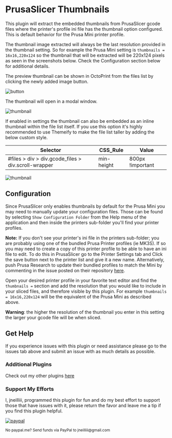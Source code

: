 # PrusaSlicer Thumbnails

This plugin will extract the embedded thumbnails from PrusaSlicer gcode files where the printer's profile ini file has the thumbnail option configured. This is default behavior for the Prusa Mini printer profile. 

The thumbnail image extracted will always be the last resolution provided in the thumbnail setting. So for example the Prusa Mini setting is `thumbnails = 16x16,220x124` so the thumbnail that will be extracted will be 220x124 pixels as seen in the screenshots below. Check the Configuration section below for additional details.

The preview thumbnail can be shown in OctoPrint from the files list by clicking the newly added image button.

![button](screenshot_button.png)

The thumbnail will open in a modal window.

![thumbnail](screenshot_thumbnail.png)

If enabled in settings the thumbnail can also be embedded as an inline thumbnail within the file list itself. If you use this option it's highly recommended to use Themeify to make the file list taller by adding the below custom style.

| Selector                                            | CSS_Rule   | Value            |
|-----------------------------------------------------|------------|------------------|
| #files > div > div.gcode_files > div.scroll-wrapper | min-height | 800px !important |

![thumbnail](screenshot_inline_thumbnail.png)

## Configuration

Since PrusaSlicer only enables thumbnails by default for the Prusa Mini you may need to manually update your configuration files. Those can be found by selecting `Show Configuration Folder` from the Help menu of the application and then inside the printers sub-folder you'll find your printer profiles. 

**Note:** If you don't see your printer's ini file in the printers sub-folder; you are probably using one of the bundled Prusa Printer profiles (ie MK3S). If so you may need to create a copy of this printer profile to be able to have an ini file to edit. To do this in PrusaSlicer go to the Printer Settings tab and Click the save button next to the printer list and give it a new name. Alternatively, push Prusa Research to update their bundled profiles to match the Mini by commenting in the issue posted on their repository [here](https://github.com/prusa3d/PrusaSlicer/issues/3488).

Open your desired printer profile in your favorite text editor and find the `thumbnails =` section and add the resolution that you would like to include in your sliced files, and therefore visible by this plugin. For example `thumbnails = 16x16,220x124` will be the equivalent of the Prusa Mini as described above.

**Warning**: the higher the resolution of the thumbnail you enter in this setting the larger your gcode file will be when sliced.

## Get Help

If you experience issues with this plugin or need assistance please go to the issues tab above and submit an issue with as much details as possible.

### Additional Plugins

Check out my other plugins [here](https://plugins.octoprint.org/by_author/#jneilliii)

### Support My Efforts
I, jneilliii, programmed this plugin for fun and do my best effort to support those that have issues with it, please return the favor and leave me a tip if you find this plugin helpful.

[![paypal](paypal-with-text.png)](https://paypal.me/jneilliii)

<small>No paypal.me? Send funds via PayPal to jneilliii&#64;gmail&#46;com</small>
